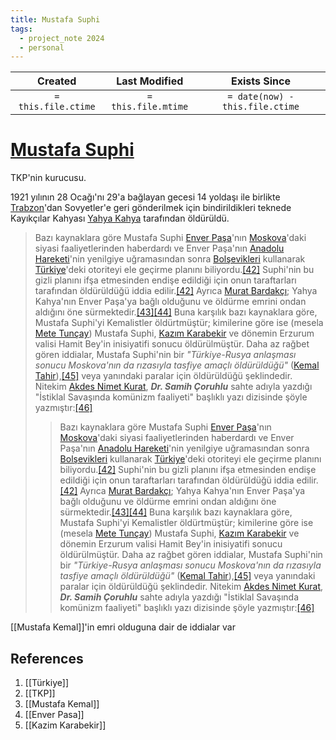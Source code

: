 ```yaml
---
title: Mustafa Suphi
tags:
  - project_note 2024
  - personal
---
```

|     Created      |  Last Modified   |       Exists Since        |
|:----------------:|:----------------:|:----------------:|
| `= this.file.ctime` | `= this.file.mtime` | `= date(now) - this.file.ctime`|

# [Mustafa Suphi](https://tr.wikipedia.org/wiki/Mustafa_Suphi)

TKP'nin kurucusu.

1921 yılının 28 Ocağı'nı 29'a bağlayan gecesi 14 yoldaşı ile birlikte [Trabzon](https://tr.wikipedia.org/wiki/Trabzon "Trabzon")'dan Sovyetler'e geri gönderilmek için bindirildikleri teknede Kayıkçılar Kahyası [Yahya Kahya](https://tr.wikipedia.org/w/index.php?title=Yahya_Kahya&action=edit&redlink=1 "Yahya Kahya (sayfa mevcut değil)") tarafından öldürüldü.

> Bazı kaynaklara göre Mustafa Suphi [Enver Paşa](https://tr.wikipedia.org/wiki/Enver_Pa%C5%9Fa "Enver Paşa")'nın [Moskova](https://tr.wikipedia.org/wiki/Moskova "Moskova")'daki siyasi faaliyetlerinden haberdardı ve Enver Paşa'nın [Anadolu Hareketi](https://tr.wikipedia.org/wiki/Anadolu_Hareketi "Anadolu Hareketi")'nin yenilgiye uğramasından sonra [Bolşevikleri](https://tr.wikipedia.org/wiki/Bol%C5%9Fevikler "Bolşevikler") kullanarak [Türkiye](https://tr.wikipedia.org/wiki/T%C3%BCrkiye "Türkiye")'deki otoriteyi ele geçirme planını biliyordu.[[42]](https://tr.wikipedia.org/wiki/Mustafa_Suphi#cite_note-asiatimes-43) Suphi'nin bu gizli planını ifşa etmesinden endişe edildiği için onun taraftarları tarafından öldürüldüğü iddia edilir.[[42]](https://tr.wikipedia.org/wiki/Mustafa_Suphi#cite_note-asiatimes-43) Ayrıca [Murat Bardakçı](https://tr.wikipedia.org/wiki/Murat_Bardak%C3%A7%C4%B1 "Murat Bardakçı"); Yahya Kahya'nın Enver Paşa'ya bağlı olduğunu ve öldürme emrini ondan aldığını öne sürmektedir.[[43]](https://tr.wikipedia.org/wiki/Mustafa_Suphi#cite_note-44)[[44]](https://tr.wikipedia.org/wiki/Mustafa_Suphi#cite_note-45) Buna karşılık bazı kaynaklara göre, Mustafa Suphi'yi Kemalistler öldürtmüştür; kimilerine göre ise (mesela [Mete Tunçay](https://tr.wikipedia.org/wiki/Mete_Tun%C3%A7ay "Mete Tunçay")) Mustafa Suphi, [Kazım Karabekir](https://tr.wikipedia.org/wiki/Kaz%C4%B1m_Karabekir "Kazım Karabekir") ve dönemin Erzurum valisi Hamit Bey'in inisiyatifi sonucu öldürülmüştür. Daha az rağbet gören iddialar, Mustafa Suphi'nin bir _"Türkiye-Rusya anlaşması sonucu Moskova'nın da rızasıyla tasfiye amaçlı öldürüldüğü"_ ([Kemal Tahir](https://tr.wikipedia.org/wiki/Kemal_Tahir "Kemal Tahir")),[[45]](https://tr.wikipedia.org/wiki/Mustafa_Suphi#cite_note-46) veya yanındaki paralar için öldürüldüğü şeklindedir. Nitekim [Akdes Nimet Kurat](https://tr.wikipedia.org/wiki/Akdes_Nimet_Kurat "Akdes Nimet Kurat"), _**Dr. Samih Çoruhlu**_ sahte adıyla yazdığı "İstiklal Savaşında komünizm faaliyeti" başlıklı yazı dizisinde şöyle yazmıştır:[[46]](https://tr.wikipedia.org/wiki/Mustafa_Suphi#cite_note-47)
>> Bazı kaynaklara göre Mustafa Suphi [Enver Paşa](https://tr.wikipedia.org/wiki/Enver_Pa%C5%9Fa "Enver Paşa")'nın [Moskova](https://tr.wikipedia.org/wiki/Moskova "Moskova")'daki siyasi faaliyetlerinden haberdardı ve Enver Paşa'nın [Anadolu Hareketi](https://tr.wikipedia.org/wiki/Anadolu_Hareketi "Anadolu Hareketi")'nin yenilgiye uğramasından sonra [Bolşevikleri](https://tr.wikipedia.org/wiki/Bol%C5%9Fevikler "Bolşevikler") kullanarak [Türkiye](https://tr.wikipedia.org/wiki/T%C3%BCrkiye "Türkiye")'deki otoriteyi ele geçirme planını biliyordu.[[42]](https://tr.wikipedia.org/wiki/Mustafa_Suphi#cite_note-asiatimes-43) Suphi'nin bu gizli planını ifşa etmesinden endişe edildiği için onun taraftarları tarafından öldürüldüğü iddia edilir.[[42]](https://tr.wikipedia.org/wiki/Mustafa_Suphi#cite_note-asiatimes-43) Ayrıca [Murat Bardakçı](https://tr.wikipedia.org/wiki/Murat_Bardak%C3%A7%C4%B1 "Murat Bardakçı"); Yahya Kahya'nın Enver Paşa'ya bağlı olduğunu ve öldürme emrini ondan aldığını öne sürmektedir.[[43]](https://tr.wikipedia.org/wiki/Mustafa_Suphi#cite_note-44)[[44]](https://tr.wikipedia.org/wiki/Mustafa_Suphi#cite_note-45) Buna karşılık bazı kaynaklara göre, Mustafa Suphi'yi Kemalistler öldürtmüştür; kimilerine göre ise (mesela [Mete Tunçay](https://tr.wikipedia.org/wiki/Mete_Tun%C3%A7ay "Mete Tunçay")) Mustafa Suphi, [Kazım Karabekir](https://tr.wikipedia.org/wiki/Kaz%C4%B1m_Karabekir "Kazım Karabekir") ve dönemin Erzurum valisi Hamit Bey'in inisiyatifi sonucu öldürülmüştür. Daha az rağbet gören iddialar, Mustafa Suphi'nin bir _"Türkiye-Rusya anlaşması sonucu Moskova'nın da rızasıyla tasfiye amaçlı öldürüldüğü"_ ([Kemal Tahir](https://tr.wikipedia.org/wiki/Kemal_Tahir "Kemal Tahir")),[[45]](https://tr.wikipedia.org/wiki/Mustafa_Suphi#cite_note-46) veya yanındaki paralar için öldürüldüğü şeklindedir. Nitekim [Akdes Nimet Kurat](https://tr.wikipedia.org/wiki/Akdes_Nimet_Kurat "Akdes Nimet Kurat"), _**Dr. Samih Çoruhlu**_ sahte adıyla yazdığı "İstiklal Savaşında komünizm faaliyeti" başlıklı yazı dizisinde şöyle yazmıştır:[[46]](https://tr.wikipedia.org/wiki/Mustafa_Suphi#cite_note-47)

[[Mustafa Kemal]]'in emri olduguna dair de iddialar var
## References
1. [[Türkiye]]
2. [[TKP]]
3. [[Mustafa Kemal]]
4. [[Enver Pasa]]
5. [[Kazim Karabekir]]